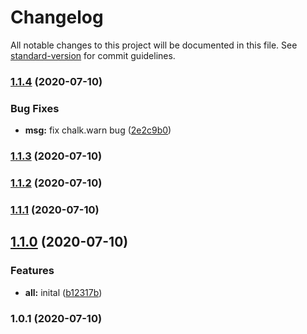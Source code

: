 # Changelog

All notable changes to this project will be documented in this file. See [standard-version](https://github.com/conventional-changelog/standard-version) for commit guidelines.

### [1.1.4](https://github.com/BryanAdamss/generate-file/compare/v1.1.3...v1.1.4) (2020-07-10)


### Bug Fixes

* **msg:** fix chalk.warn bug ([2e2c9b0](https://github.com/BryanAdamss/generate-file/commit/2e2c9b09e1ba382628dbf3480809415aa31f93ea))

### [1.1.3](https://github.com/BryanAdamss/gen-file/compare/v1.1.2...v1.1.3) (2020-07-10)

### [1.1.2](https://github.com/BryanAdamss/gen-file/compare/v1.1.1...v1.1.2) (2020-07-10)

### [1.1.1](https://github.com/BryanAdamss/gen-file/compare/v1.1.0...v1.1.1) (2020-07-10)

## [1.1.0](https://github.com/BryanAdamss/gen-file/compare/v1.0.1...v1.1.0) (2020-07-10)


### Features

* **all:** inital ([b12317b](https://github.com/BryanAdamss/gen-file/commit/b12317b8e89e200bdaafe8635c63d23d42be6981))

### 1.0.1 (2020-07-10)
